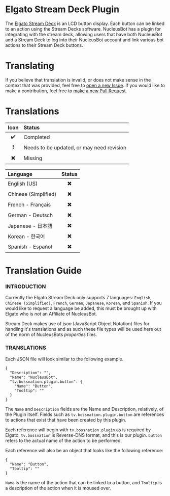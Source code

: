 # Elgato Stream Deck Plugin

The [Elgato Stream Deck](https://www.elgato.com/en/gaming/stream-deck) is an LCD button display. Each button can be linked to an action using the Stream Decks software. NucleusBot has a plugin for integrating with the stream deck, allowing users that have both NucleusBot and a Stream Deck to log into their NucleusBot account and link various bot actions to their Stream Deck buttons.

# Translating

If you believe that translation is invalid, or does not make sense in the context that was provided, feel free to [open a new Issue](https://github.com/boss-nation-llc/NucleusBot-Translations/issues). If you would like to make a contribution, feel free to [make a new Pull Request](https://github.com/boss-nation-llc/NucleusBot-Translations/pulls).

# Translations

| Icon | Status |
| :---: | :--- |
| :heavy_check_mark: | Completed
| :heavy_exclamation_mark: | Needs to be updated, or may need revision |
| :heavy_multiplication_x: | Missing |

| Language | Status |
| :--- | :---: |
| English (US) | :heavy_multiplication_x: |
| Chinese (Simplified) | :heavy_multiplication_x: |
| French - Français | :heavy_multiplication_x: |
| German - Deutsch | :heavy_multiplication_x: |
| Japanese - 日本語 | :heavy_multiplication_x: |
| Korean - 한국어 | :heavy_multiplication_x: |
| Spanish - Español | :heavy_multiplication_x: |

# Translation Guide

### INTRODUCTION

Currently the Elgato Stream Deck only supports 7 languages: `English`, `Chinese (Simplified)`, `French`, `German`, `Japanese`, `Korean`, and `Spanish`. If you would like to request a language be added, this must be brought up with Elgato who is *not* an Affiliate of NucleusBot.

Stream Deck makes use of *json* (JavaScript Object Notation) files for handling it's translations and as such these file types will be used here out of the norm of NucleusBots *properties* files.

### TRANSLATIONS

Each JSON file will look similar to the following example.

```
{
  "Description": "",
  "Name": "NucleusBot",
  "tv.bossnation.plugin.button": {
    "Name": "Button",
    "Tooltip": ""
  }
}
```

The `Name` and `Description` fields are the Name and Description, relatively, of the Plugin itself. Fields such as `tv.bossnation.plugin.button` are references to actions that exist that have been created by this plugin.

Each reference will begin with `tv.bossnation.plugin` as is required by Elgato. `tv.bossnation` is Reverse-DNS format, and this is our *plugin*. `button` refers to the actual name of the action to be performed.

Each reference will also be an object that looks like the following reference:

```
{
  "Name": "Button",
  "Tooltip": ""
}
```

`Name` is the name of the action that can be linked to a button, and `Tooltip` is a description of the action when it is moused over.